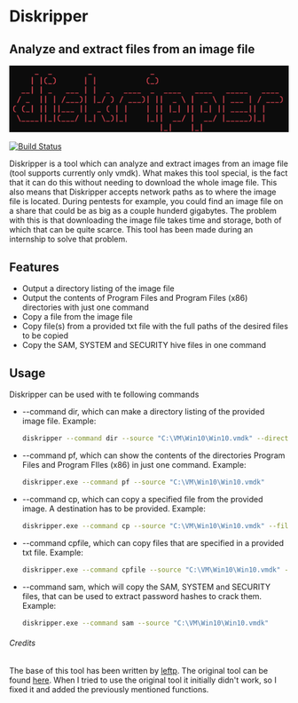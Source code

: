 # Diskripper
## Analyze and extract files from an image file

![N|Solid](https://github.com/Skixie/Diskripper/blob/main/diskripper.png)

[![Build Status](https://travis-ci.org/joemccann/dillinger.svg?branch=master)](https://travis-ci.org/joemccann/dillinger)

Diskripper is a tool which can analyze and extract images from an image file (tool supports currently only vmdk). What makes this tool special, is the fact that it can do this without needing to download the whole image file. This also means that Diskripper accepts network paths as to where the image file is located. During pentests for example, you could find an image file on a share that could be as big as a couple hunderd gigabytes. The problem with this is that downloading the image file takes time and storage, both of which that can be quite scarce. This tool has been made during an internship to solve that problem.

## Features

- Output a directory listing of the image file
- Output the contents of Program Files and Program Files (x86) directories with just one command
- Copy a file from the image file
- Copy file(s) from a provided txt file with the full paths of the desired files to be copied
- Copy the SAM, SYSTEM and SECURITY hive files in one command

## Usage
Diskripper can be used with te following commands

- --command dir, which can make a directory listing of the provided image file.
Example:
    ```sh
    diskripper --command dir --source "C:\VM\Win10\Win10.vmdk" --directory
    ```
- --command pf, which can show the contents of the directories Program Files and Program FIles (x86) in just one command.
Example:
    ```sh
    diskripper.exe --command pf --source "C:\VM\Win10\Win10.vmdk"
    ```
- --command cp, which can copy a specified file from the provided image. A destination has to be provided.
Example:
    ```sh
    diskripper.exe --command cp --source "C:\VM\Win10\Win10.vmdk" --file2copy \Windows\System32\calc.exe --destination "C:\Users\Publicalc.exe"
    ```
- --command cpfile, which can copy files that are specified in a provided txt file.
Example:
    ```sh
    diskripper.exe --command cpfile --source "C:\VM\Win10\Win10.vmdk" --file "C:\Users\Public\\filelist.txt" --destinationdir "C:\Users\Public\Output"
    ```
- --command sam, which will copy the SAM, SYSTEM and SECURITY files, that can be used to extract password hashes to crack them.
Example:
    ```sh
    diskripper.exe --command sam --source "C:\VM\Win10\Win10.vmdk"
    ```
###### Credits
The base of this tool has been written by [leftp](https://github.com/leftp). The original tool can be found [here](https://github.com/leftp/VmdkReader). When I tried to use the original tool it initially didn't work, so I fixed it and added the previously mentioned functions.

